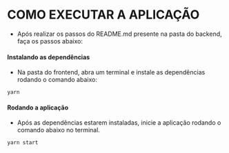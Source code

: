 # COMO EXECUTAR A APLICAÇÃO

- Após realizar os passos do README.md presente na pasta do backend, faça os passos abaixo:

#### Instalando as dependências

- Na pasta do frontend, abra um terminal e instale as dependências rodando o comando abaixo:

```shell
yarn
```

#### Rodando a aplicação

- Após as dependências estarem instaladas, inicie a aplicação rodando o comando abaixo no terminal.

```shell
yarn start
```

